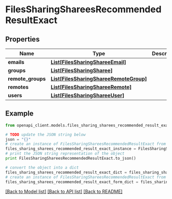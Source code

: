# FilesSharingShareesRecommendedResultExact


## Properties
Name | Type | Description | Notes
------------ | ------------- | ------------- | -------------
**emails** | [**List[FilesSharingShareeEmail]**](FilesSharingShareeEmail.md) |  | 
**groups** | [**List[FilesSharingSharee]**](FilesSharingSharee.md) |  | 
**remote_groups** | [**List[FilesSharingShareeRemoteGroup]**](FilesSharingShareeRemoteGroup.md) |  | 
**remotes** | [**List[FilesSharingShareeRemote]**](FilesSharingShareeRemote.md) |  | 
**users** | [**List[FilesSharingShareeUser]**](FilesSharingShareeUser.md) |  | 

## Example

```python
from openapi_client.models.files_sharing_sharees_recommended_result_exact import FilesSharingShareesRecommendedResultExact

# TODO update the JSON string below
json = "{}"
# create an instance of FilesSharingShareesRecommendedResultExact from a JSON string
files_sharing_sharees_recommended_result_exact_instance = FilesSharingShareesRecommendedResultExact.from_json(json)
# print the JSON string representation of the object
print FilesSharingShareesRecommendedResultExact.to_json()

# convert the object into a dict
files_sharing_sharees_recommended_result_exact_dict = files_sharing_sharees_recommended_result_exact_instance.to_dict()
# create an instance of FilesSharingShareesRecommendedResultExact from a dict
files_sharing_sharees_recommended_result_exact_form_dict = files_sharing_sharees_recommended_result_exact.from_dict(files_sharing_sharees_recommended_result_exact_dict)
```
[[Back to Model list]](../README.md#documentation-for-models) [[Back to API list]](../README.md#documentation-for-api-endpoints) [[Back to README]](../README.md)


